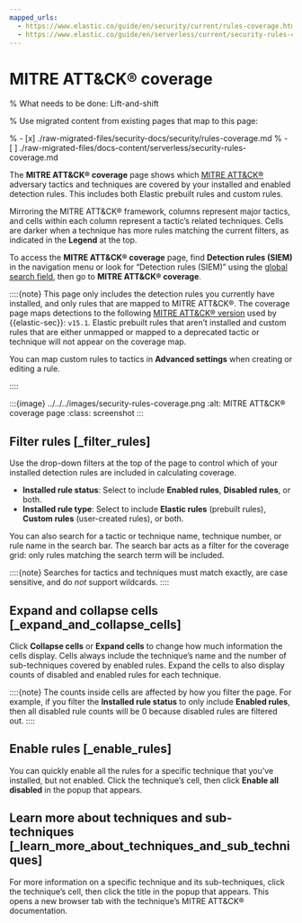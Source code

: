 ```yaml
---
mapped_urls:
  - https://www.elastic.co/guide/en/security/current/rules-coverage.html
  - https://www.elastic.co/guide/en/serverless/current/security-rules-coverage.html
---
```


# MITRE ATT&CK® coverage

% What needs to be done: Lift-and-shift

% Use migrated content from existing pages that map to this page:

% - [x] ./raw-migrated-files/security-docs/security/rules-coverage.md
% - [ ] ./raw-migrated-files/docs-content/serverless/security-rules-coverage.md

The **MITRE ATT&CK® coverage** page shows which [MITRE ATT&CK®](https://attack.mitre.org) adversary tactics and techniques are covered by your installed and enabled detection rules. This includes both Elastic prebuilt rules and custom rules.

Mirroring the MITRE ATT&CK® framework, columns represent major tactics, and cells within each column represent a tactic’s related techniques. Cells are darker when a technique has more rules matching the current filters, as indicated in the **Legend** at the top.

To access the **MITRE ATT&CK® coverage** page, find **Detection rules (SIEM)** in the navigation menu or look for “Detection rules (SIEM)” using the [global search field](/explore-analyze/find-and-organize/find-apps-and-objects.md), then go to **MITRE ATT&CK® coverage**.

::::{note}
This page only includes the detection rules you currently have installed, and only rules that are mapped to MITRE ATT&CK®. The coverage page maps detections to the following [MITRE ATT&CK® version](https://attack.mitre.org/resources/updates/updates-april-2024) used by {{elastic-sec}}: `v15.1`. Elastic prebuilt rules that aren’t installed and custom rules that are either unmapped or mapped to a deprecated tactic or technique will not appear on the coverage map.

You can map custom rules to tactics in **Advanced settings** when creating or editing a rule.

::::


:::{image} ../../../images/security-rules-coverage.png
:alt: MITRE ATT&CK® coverage page
:class: screenshot
:::


## Filter rules [_filter_rules]

Use the drop-down filters at the top of the page to control which of your installed detection rules are included in calculating coverage.

* **Installed rule status**: Select to include **Enabled rules**, **Disabled rules**, or both.
* **Installed rule type**: Select to include **Elastic rules** (prebuilt rules), **Custom rules** (user-created rules), or both.

You can also search for a tactic or technique name, technique number, or rule name in the search bar. The search bar acts as a filter for the coverage grid: only rules matching the search term will be included.

::::{note}
Searches for tactics and techniques must match exactly, are case sensitive, and do *not* support wildcards.
::::



## Expand and collapse cells [_expand_and_collapse_cells]

Click **Collapse cells** or **Expand cells** to change how much information the cells display. Cells always include the technique’s name and the number of sub-techniques covered by enabled rules. Expand the cells to also display counts of disabled and enabled rules for each technique.

::::{note}
The counts inside cells are affected by how you filter the page. For example, if you filter the **Installed rule status** to only include **Enabled rules**, then all disabled rule counts will be 0 because disabled rules are filtered out.
::::



## Enable rules [_enable_rules]

You can quickly enable all the rules for a specific technique that you’ve installed, but not enabled. Click the technique’s cell, then click **Enable all disabled** in the popup that appears.


## Learn more about techniques and sub-techniques [_learn_more_about_techniques_and_sub_techniques]

For more information on a specific technique and its sub-techniques, click the technique’s cell, then click the title in the popup that appears. This opens a new browser tab with the technique’s MITRE ATT&CK® documentation.

